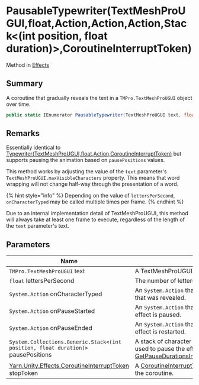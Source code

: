 # PausableTypewriter(TextMeshProUGUI,float,Action,Action,Action,Stack<(int position, float duration)>,CoroutineInterruptToken)

Method in [Effects](./)

## Summary

A coroutine that gradually reveals the text in a `TMPro.TextMeshProUGUI` object over time.

```csharp
public static IEnumerator PausableTypewriter(TextMeshProUGUI text, float lettersPerSecond, Action onCharacterTyped, Action onPauseStarted, Action onPauseEnded, Stack<(int position, float duration)> pausePositions, CoroutineInterruptToken stopToken = null)
```

## Remarks

Essentially identical to [Typewriter(TextMeshProUGUI,float,Action,CoroutineInterruptToken)](yarn.unity.effects.typewriter.md) but supports pausing the animation based on `pausePositions` values.

This method works by adjusting the value of the `text` parameter's `TextMeshProUGUI.maxVisibleCharacters` property. This means that word wrapping will not change half-way through the presentation of a word.

{% hint style="info" %}
Depending on the value of `lettersPerSecond`, `onCharacterTyped` may be called multiple times per frame.
{% endhint %}

Due to an internal implementation detail of TextMeshProUGUI, this method will always take at least one frame to execute, regardless of the length of the `text` parameter's text.

## Parameters

| Name                                                                                                | Description                                                                                                                                                                                                                               |
| --------------------------------------------------------------------------------------------------- | ----------------------------------------------------------------------------------------------------------------------------------------------------------------------------------------------------------------------------------------- |
| `TMPro.TextMeshProUGUI` text                                                                        | A TextMeshProUGUI object to reveal the text of                                                                                                                                                                                            |
| `float` lettersPerSecond                                                                            | The number of letters that should be revealed per second.                                                                                                                                                                                 |
| `System.Action` onCharacterTyped                                                                    | An `System.Action` that should be called for each character that was revealed.                                                                                                                                                            |
| `System.Action` onPauseStarted                                                                      | An `System.Action` that will be called when the typewriter effect is paused.                                                                                                                                                              |
| `System.Action` onPauseEnded                                                                        | An `System.Action` that will be called when the typewriter effect is restarted.                                                                                                                                                           |
| `System.Collections.Generic.Stack<(int position, float duration)>` pausePositions                   | A stack of character position and pause duration tuples used to pause the effect. Generally created by [GetPauseDurationsInsideLine(Markup.MarkupParseResult)](../yarn.unity.lineview/yarn.unity.lineview.getpausedurationsinsideline.md) |
| [Yarn.Unity.Effects.CoroutineInterruptToken](yarn.unity.effects.coroutineinterrupttoken/) stopToken | A [CoroutineInterruptToken](yarn.unity.effects.coroutineinterrupttoken/) that can be used to interrupt the coroutine.                                                                                                                     |
